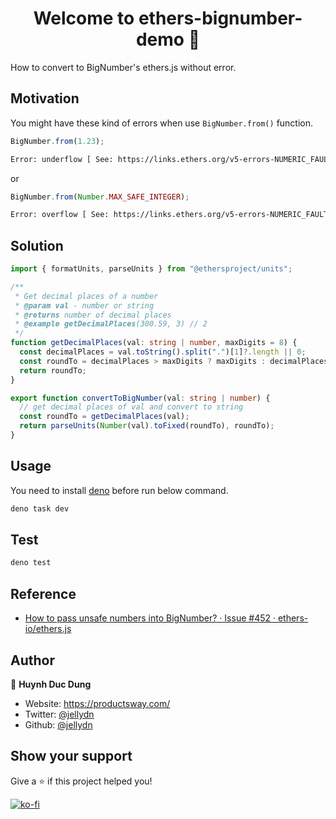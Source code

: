 <h1 align="center">Welcome to ethers-bignumber-demo 👋</h1>
<p>
 How to convert to BigNumber's ethers.js without error.
</p>

## Motivation

You might have these kind of errors when use `BigNumber.from()` function.

```typescript
BigNumber.from(1.23);
```

```bash
Error: underflow [ See: https://links.ethers.org/v5-errors-NUMERIC_FAULT-underflow ] (fault="underflow", operation="BigNumber.from", value=1.23, code=NUMERIC_FAULT, version=bignumber/5.7.0)
```

or

```typescript
BigNumber.from(Number.MAX_SAFE_INTEGER);
```

```bash
Error: overflow [ See: https://links.ethers.org/v5-errors-NUMERIC_FAULT-overflow ] (fault="overflow", operation="BigNumber.from", value=9007199254740991, code=NUMERIC_FAULT, version=bignumber/5.7.0)
```

## Solution

```typescript
import { formatUnits, parseUnits } from "@ethersproject/units";

/**
 * Get decimal places of a number
 * @param val - number or string
 * @returns number of decimal places
 * @example getDecimalPlaces(300.59, 3) // 2
 */
function getDecimalPlaces(val: string | number, maxDigits = 8) {
  const decimalPlaces = val.toString().split(".")[1]?.length || 0;
  const roundTo = decimalPlaces > maxDigits ? maxDigits : decimalPlaces;
  return roundTo;
}

export function convertToBigNumber(val: string | number) {
  // get decimal places of val and convert to string
  const roundTo = getDecimalPlaces(val);
  return parseUnits(Number(val).toFixed(roundTo), roundTo);
}
```

## Usage

You need to install [deno](https://deno.land/manual@v1.31.0/getting_started/installation) before run below command.

```sh
deno task dev
```

## Test

```sh
deno test
```

## Reference

- [How to pass unsafe numbers into BigNumber? · Issue #452 · ethers-io/ethers.js](https://github.com/ethers-io/ethers.js/issues/452)

## Author

👤 **Huynh Duc Dung**

- Website: https://productsway.com/
- Twitter: [@jellydn](https://twitter.com/jellydn)
- Github: [@jellydn](https://github.com/jellydn)

## Show your support

Give a ⭐️ if this project helped you!

[![ko-fi](https://ko-fi.com/img/githubbutton_sm.svg)](https://ko-fi.com/Q5Q61Q7YM)

